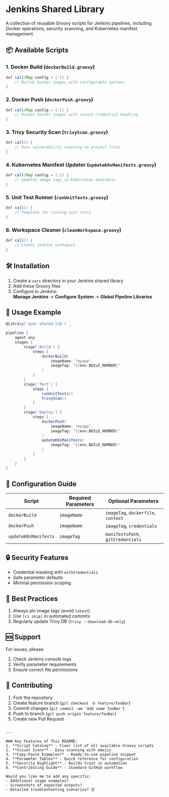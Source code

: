 # Jenkins Shared Library

A collection of reusable Groovy scripts for Jenkins pipelines, including Docker operations, security scanning, and Kubernetes manifest management.

## 📦 Available Scripts

### 1. Docker Build (`dockerBuild.groovy`)
```groovy
def call(Map config = [:]) {
    // Builds Docker images with configurable options
}
```

### 2. Docker Push (`dockerPush.groovy`)
```groovy
def call(Map config = [:]) {
    // Pushes Docker images with secure credential handling
}
```

### 3. Trivy Security Scan (`trivyScan.groovy`)
```groovy
def call() {
    // Runs vulnerability scanning on project files
}
```

### 4. Kubernetes Manifest Updater (`updateK8sManifests.groovy`)
```groovy
def call(Map config = [:]) {
    // Updates image tags in Kubernetes manifests
}
```

### 5. Unit Test Runner (`runUnitTests.groovy`)
```groovy
def call() {
    // Template for running unit tests
}
```

### 6. Workspace Cleaner (`cleanWorkspace.groovy`)
```groovy
def call() {
    // Cleans Jenkins workspace
}
```

## 🛠️ Installation

1. Create a `vars` directory in your Jenkins shared library
2. Add these Groovy files
3. Configure in Jenkins:  
   **Manage Jenkins** → **Configure System** → **Global Pipeline Libraries**

## 🚀 Usage Example

```groovy
@Library('your-shared-lib') _

pipeline {
    agent any
    stages {
        stage('Build') {
            steps {
                dockerBuild(
                    imageName: "myapp",
                    imageTag: "${env.BUILD_NUMBER}"
                )
            }
        }
        stage('Test') {
            steps {
                runUnitTests()
                trivyScan()
            }
        }
        stage('Deploy') {
            steps {
                dockerPush(
                    imageName: "myapp",
                    imageTag: "${env.BUILD_NUMBER}"
                )
                updateK8sManifests(
                    imageTag: "${env.BUILD_NUMBER}"
                )
            }
        }
    }
}
```

## 🔧 Configuration Guide

| Script | Required Parameters | Optional Parameters |
|--------|---------------------|---------------------|
| `dockerBuild` | `imageName` | `imageTag`, `dockerfile`, `context` |
| `dockerPush` | `imageName` | `imageTag`, `credentials` |
| `updateK8sManifests` | `imageTag` | `manifestsPath`, `gitCredentials` |

## 🔒 Security Features

- Credential masking with `withCredentials`
- Safe parameter defaults
- Minimal permission scoping

## 🌟 Best Practices

1. Always pin image tags (avoid `latest`)
2. Use `[ci skip]` in automated commits
3. Regularly update Trivy DB (`trivy --download-db-only`)

## 🆘 Support

For issues, please:
1. Check Jenkins console logs
2. Verify parameter requirements
3. Ensure correct file permissions

## 🤝 Contributing

1. Fork the repository
2. Create feature branch (`git checkout -b feature/fooBar`)
3. Commit changes (`git commit -am 'Add some fooBar'`)
4. Push to branch (`git push origin feature/fooBar`)
5. Create new Pull Request
```

---

### Key Features of This README:
1. **Script Catalog** - Clear list of all available Groovy scripts
2. **Visual Icons** - Easy scanning with emojis
3. **Copy-Paste Examples** - Ready-to-use pipeline snippet
4. **Parameter Tables** - Quick reference for configuration
5. **Security Highlight** - Builds trust in automation
6. **Contributing Guide** - Standard GitHub workflow

Would you like me to add any specific:
- Additional usage examples?
- Screenshots of expected outputs?
- Detailed troubleshooting scenarios? 😊
